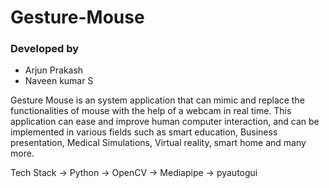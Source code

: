 # Gesture-Mouse

### Developed by
- Arjun Prakash
- Naveen kumar S

Gesture Mouse is an system application that can mimic and replace the functionalities of mouse with the help of a webcam in real time. This application can ease and improve human computer interaction, and can be implemented in various fields such as smart education, Business presentation, Medical Simulations, Virtual reality, smart home and many more. 

Tech Stack
-> Python
-> OpenCV
-> Mediapipe
-> pyautogui

